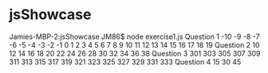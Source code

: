 # jsShowcase


Jamies-MBP-2:jsShowcase JM86$ node exercise1.js 
Question 1
-10
-9
-8
-7
-6
-5
-4
-3
-2
-1
0
1
2
3
4
5
6
7
8
9
10
11
12
13
14
15
16
17
18
19
Question 2
10
12
14
16
18
20
22
24
26
28
30
32
34
36
38
Question 3
301
303
305
307
309
311
313
315
317
319
321
323
325
327
329
331
333
Question 4
15
30
45
